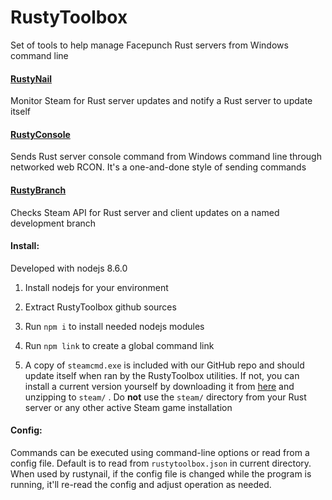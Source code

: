 # RustyToolbox

Set of tools to help manage Facepunch Rust servers from Windows command line

#### [RustyNail](rustynail/)
Monitor Steam for Rust server updates and notify a Rust server to update itself

#### [RustyConsole](rustyconsole/)
Sends Rust server console command from Windows command line through networked web RCON. It's a one-and-done style of sending commands

#### [RustyBranch](rustybranch/)
Checks Steam API for Rust server and client updates on a named development branch

#### Install:

Developed with nodejs 8.6.0

1. Install nodejs for your environment

2. Extract RustyToolbox github sources

3. Run `npm i` to install needed nodejs modules

4. Run `npm link` to create a global command link

5. A copy of `steamcmd.exe` is included with our GitHub repo and should update itself when ran by the RustyToolbox utilities. If not, you can install a current version yourself by downloading it from [here](https://steamcdn-a.akamaihd.net/client/installer/steamcmd.zip) and unzipping to `steam/` . Do <b>not</b> use the `steam/` directory from your Rust server or any other active Steam game installation

#### Config:

Commands can be executed using command-line options or read from a config file. Default is to read from `rustytoolbox.json` in current directory. When used by rustynail, if the config file is changed while the program is running, it'll re-read the config and adjust operation as needed.
